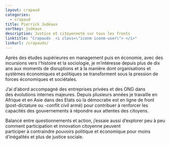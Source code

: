 ```yaml
---
layout: crapaud
categories:
  - crapaud
title: Pierrick Judéaux
sortkey: judeaux
description: Justice et citoyenneté sur tous les fronts
linktitle: "Crapauds  <i class=\"iconm iconm-user\"> </i>"
linkurl: /crapauds/
---
```


Après des études supérieures en management puis en économie, avec des incursions vers l'histoire et la sociologie, je m’intéresse depuis plus de dix ans aux moments de disruptions et à la manière dont organisations et systèmes économiques et politiques se transforment sous la pression de forces économiques et sociétales. 

J’ai d’abord accompagné des entreprises privées et des ONG dans des évolutions internes majeures. Depuis plusieurs années je travaille en Afrique et en Asie dans des Etats où la démocratie est en ligne de front (post-dictature ou -conflit civil armé) pour contribuer à renforcer les capacités des gouvernements à répondre aux attentes des citoyens. 

Balancé entre questionnements et action, j’essaie aussi d’explorer peu à peu comment participation et innovation citoyenne peuvent participer à contraindre pouvoirs politique et économique pour moins d’inégalités et plus de justice sociale.

